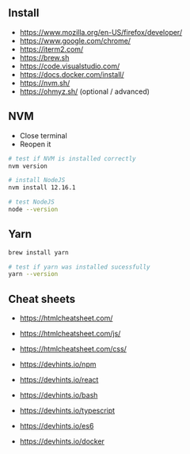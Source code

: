 ## Install

* https://www.mozilla.org/en-US/firefox/developer/
* https://www.google.com/chrome/
* https://iterm2.com/
* https://brew.sh
* https://code.visualstudio.com/
* https://docs.docker.com/install/
* https://nvm.sh/
* https://ohmyz.sh/ (optional / advanced)

## NVM

* Close terminal
* Reopen it

```bash
# test if NVM is installed correctly
nvm version

# install NodeJS
nvm install 12.16.1

# test NodeJS
node --version
```

## Yarn

```bash
brew install yarn

# test if yarn was installed sucessfully
yarn --version
```

## Cheat sheets

* https://htmlcheatsheet.com/
* https://htmlcheatsheet.com/js/
* https://htmlcheatsheet.com/css/

* https://devhints.io/npm
* https://devhints.io/react
* https://devhints.io/bash
* https://devhints.io/typescript
* https://devhints.io/es6
* https://devhints.io/docker